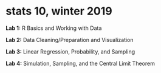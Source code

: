 # stats 10, winter 2019

**Lab 1:** R Basics and Working with Data

**Lab 2:** Data Cleaning/Preparation and Visualization

**Lab 3:** Linear Regression, Probability, and Sampling

**Lab 4:** Simulation, Sampling, and the Central Limit Theorem
